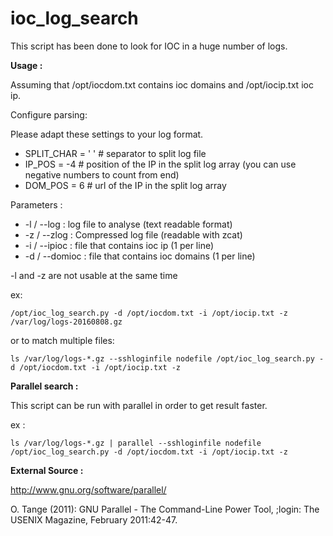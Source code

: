 # ioc_log_search

This script has been done to look for IOC in a huge number of logs.

**Usage :**

Assuming that /opt/iocdom.txt contains ioc domains and /opt/iocip.txt ioc ip.

Configure parsing:

Please adapt these settings to your log format.

- SPLIT_CHAR = ' ' # separator to split log file
- IP_POS = -4 # position of the IP in the split log array (you can use negative numbers to count from end)
- DOM_POS = 6 # url of the IP in the split log array

Parameters : 

- -l / --log : log file to analyse (text readable format)
- -z / --zlog : Compressed log file (readable with zcat)
- -i / --ipioc : file that contains ioc ip (1 per line)
- -d / --domioc : file that contains ioc domains (1 per line)

-l and -z are not usable at the same time

ex:

```
/opt/ioc_log_search.py -d /opt/iocdom.txt -i /opt/iocip.txt -z /var/log/logs-20160808.gz
```

or to match multiple files:

```
ls /var/log/logs-*.gz --sshloginfile nodefile /opt/ioc_log_search.py -d /opt/iocdom.txt -i /opt/iocip.txt -z
```

**Parallel search :**

This script can be run with parallel in order to get result faster.

ex : 
```
ls /var/log/logs-*.gz | parallel --sshloginfile nodefile /opt/ioc_log_search.py -d /opt/iocdom.txt -i /opt/iocip.txt -z
```

**External Source :**

http://www.gnu.org/software/parallel/

O. Tange (2011): GNU Parallel - The Command-Line Power Tool,
;login: The USENIX Magazine, February 2011:42-47.
